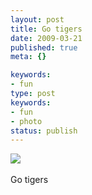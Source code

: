 ```yaml
---
layout: post
title: Go tigers
date: 2009-03-21
published: true
meta: {}

keywords:
- fun
type: post
keywords:
- fun
- photo
status: publish
---
```

![](http://media.eick.us/2011/05/4Lbi8pbnElc40704ncbwPeAAo1_500.jpg)<br /><br />Go tigers
